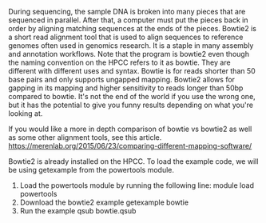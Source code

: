 During sequencing, the sample DNA is broken into many pieces that are sequenced in parallel. After that, a computer must put the pieces back in order by aligning matching sequences at the ends of the pieces. Bowtie2 is a short read alignment tool that is used to align sequences to reference genomes often used in genomics research. It is a staple in many assembly and annotation workflows. Note that the program is bowtie2 even though the naming convention on the HPCC refers to it as bowtie. They are different with different uses and syntax. Bowtie is for reads shorter than 50 base pairs and only supports ungapped mapping. Bowtie2 allows for gapping in its mapping and higher sensitivity to reads longer than 50bp compared to bowtie. It's not the end of the world if you use the wrong one, but it has the potential to give you funny results depending on what you're looking at.

If you would like a more in depth comparison of bowtie vs bowtie2 as well as some other alignment tools, see this article. https://merenlab.org/2015/06/23/comparing-different-mapping-software/

Bowtie2 is already installed on the HPCC. To load the example code, we will be using getexample from the powertools module.

1. Load the powertools module by running the following line:
module load powertools
2. Download the bowtie2 example
getexample bowtie
3. Run the example
qsub bowtie.qsub
